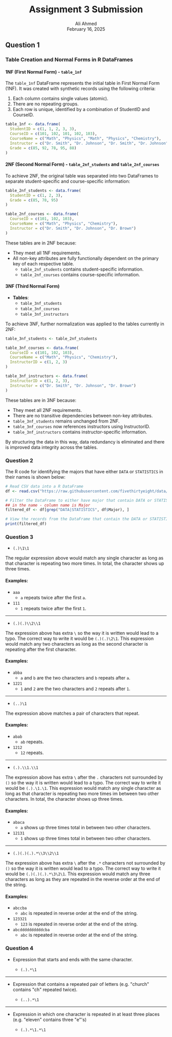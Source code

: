 <center>

# Assignment 3 Submission

Ali Ahmed
<br />
February 16, 2025

</center>

## Question 1

### Table Creation and Normal Forms in R DataFrames

#### 1NF (First Normal Form) - `table_1nf`

The `table_1nf` DataFrame represents the initial table in First Normal Form (1NF). It was created with synthetic records using the following criteria:

1. Each column contains single values (atomic).
2. There are no repeating groups.
3. Each row is unique, identified by a combination of StudentID and CourseID.

```r
table_1nf <- data.frame(
  StudentID = c(1, 1, 2, 3, 3),
  CourseID = c(101, 102, 101, 102, 103),
  CourseName = c("Math", "Physics", "Math", "Physics", "Chemistry"),
  Instructor = c("Dr. Smith", "Dr. Johnson", "Dr. Smith", "Dr. Johnson", "Dr. Brown"),
  Grade = c(85, 92, 78, 95, 88)
)
```

#### 2NF (Second Normal Form) - `table_2nf_students` and `table_2nf_courses`

To achieve 2NF, the original table was separated into two DataFrames to separate student-specific and course-specific information:

```r
table_2nf_students <- data.frame(
  StudentID = c(1, 2, 3),
  Grade = c(85, 78, 95)
)

table_2nf_courses <- data.frame(
  CourseID = c(101, 102, 103),
  CourseName = c("Math", "Physics", "Chemistry"),
  Instructor = c("Dr. Smith", "Dr. Johnson", "Dr. Brown")
)
```

These tables are in 2NF because:
- They meet all 1NF requirements.
- All non-key attributes are fully functionally dependent on the primary key of each respective table.
    - `table_2nf_students` contains student-specific information.
    - `table_2nf_courses` contains course-specific information.

#### 3NF (Third Normal Form)

- **Tables**:
    - `table_3nf_students` 
    - `table_3nf_courses`
    - `table_3nf_instructors`

To achieve 3NF, further normalization was applied to the tables currently in 2NF:

```r
table_3nf_students <- table_2nf_students

table_3nf_courses <- data.frame(
  CourseID = c(101, 102, 103),
  CourseName = c("Math", "Physics", "Chemistry"),
  InstructorID = c(1, 2, 3)
)

table_3nf_instructors <- data.frame(
  InstructorID = c(1, 2, 3),
  Instructor = c("Dr. Smith", "Dr. Johnson", "Dr. Brown")
)
```

These tables are in 3NF because:
- They meet all 2NF requirements.
- There are no transitive dependencies between non-key attributes.
- `table_3nf_students` remains unchanged from 2NF.
- `table_3nf_courses` now references instructors using InstructorID.
- `table_3nf_instructors` contains instructor-specific information.

By structuring the data in this way, data redundancy is eliminated and there is improved data integrity across the tables.

### Question 2

The R code for identifying the majors that have either `DATA` or `STATISTICS` in their names is shown below:

```r
# Read CSV data into a R DataFrame
df <- read.csv("https://raw.githubusercontent.com/fivethirtyeight/data/refs/heads/master/college-majors/majors-list.csv")

# Filter the DataFrame to either have major that contain DATA or STATISTICS 
## in the name - column name is Major
filtered_df <- df[grep("DATA|STATISTICS", df$Major), ]

# View the records from the DataFrame that contain the DATA or STATISTICS majors
print(filtered_df)
```

### Question 3

- `(.)\1\1`

The regular expression above would match any single character as long as that character is repeating two more times. In total, the character shows up three times.

#### Examples:

- `aaa`
    - `a` repeats twice after the first `a`.
- `111`
    - `1` repeats twice after the first `1`.

---

- `(.)(.)\\2\\1`

The expression above has extra `\` so the way it is written would lead to a typo. The correct way to write it would be `(.)(.)\2\1`. This expression would match any two characters as long as the second character is repeating after the first character.

#### Examples:

- `abba`
    - `a` and `b` are the two characters and `b` repeats after `a`.
- `1221`
    - `1` and `2` are the two characters and `2` repeats after `1`.

---

- `(..)\1`

The expression above matches a pair of characters that repeat.

#### Examples:

- `abab`
    - `ab` repeats.
- `1212`
    - `12` repeats.

---

- `(.).\\1.\\1`

The expression above has extra `\` after the `.` characters not surrounded by `()` so the way it is written would lead to a typo. The correct way to write it would be `(.).\1.\1`. This expression would match any single character as long as that character is repeating two more times im between two other characters. In total, the character shows up three times.

#### Examples:

- `abaca`
    - `a` shows up three times total in between two other characters.
- `12131`
    - `1` shows up three times total in between two other characters.

---

- `(.)(.)(.).*\\3\\2\\1`

The expression above has extra `\` after the `.*` characters not surrounded by `()` so the way it is written would lead to a typo. The correct way to write it would be `(.)(.)(.).*\3\2\1`. This expression would match any three characters as long as they are repeated in the reverse order at the end of the string.

#### Examples:

- `abccba`
    - `abc` is repeated in reverse order at the end of the string.
- `123321`
    - `123` is repeated in reverse order at the end of the string.
- `abcddddddddddcba`
    - `abc` is repeated in reverse order at the end of the string.

### Question 4

- Expression that starts and ends with the same character.

    - `(.).*\1`

---

- Expression that contains a repeated pair of letters (e.g. "church" contains "ch" repeated twice).

    - `(..).*\1`

---

- Expression in which one character is repeated in at least three places (e.g. "eleven" contains three "e"'s)

    - `(.).*\1.*\1`